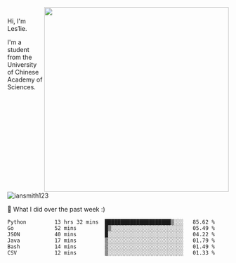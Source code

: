 <img align="right" src="https://github-readme-stats.vercel.app/api?username=iansmith123&show_icons=true&hide_border=true" width="420">

### 
Hi, I'm Les1ie. 

I'm a student from the University of Chinese Academy of Sciences.

<img src="https://komarev.com/ghpvc/?username=iansmith123" alt="iansmith123" />




🔭 What I did over the past week :)
<!--START_SECTION:waka-->

```text
Python         13 hrs 32 mins  █████████████████████▒░░░   85.62 %
Go             52 mins         █▒░░░░░░░░░░░░░░░░░░░░░░░   05.49 %
JSON           40 mins         █░░░░░░░░░░░░░░░░░░░░░░░░   04.22 %
Java           17 mins         ▒░░░░░░░░░░░░░░░░░░░░░░░░   01.79 %
Bash           14 mins         ▒░░░░░░░░░░░░░░░░░░░░░░░░   01.49 %
CSV            12 mins         ▒░░░░░░░░░░░░░░░░░░░░░░░░   01.33 %
```

<!--END_SECTION:waka-->


<!--
**IanSmith123/IanSmith123** is a ✨ _special_ ✨ repository because its `README.md` (this file) appears on your GitHub profile.
<img src="https://github.githubassets.com/images/spinners/octocat-spinner-64.gif">

Here are some ideas to get you started:

- 🔭 I’m currently working on ...
- 🌱 I’m currently learning ...
- 👯 I’m looking to collaborate on ...
- 🤔 I’m looking for help with ...
- 💬 Ask me about ...
- 📫 How to reach me: ...
- 😄 Pronouns: ...
- ⚡ Fun fact: ...
-->
